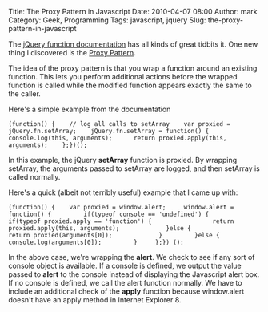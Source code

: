 Title: The Proxy Pattern in Javascript
Date: 2010-04-07 08:00
Author: mark
Category: Geek, Programming
Tags: javascript, jquery
Slug: the-proxy-pattern-in-javascript

The [jQuery function documentation][] has all kinds of great tidbits it.
One new thing I discovered is the [Proxy Pattern][].

The idea of the proxy pattern is that you wrap a function around an
existing function. This lets you perform additional actions before the
wrapped function is called while the modified function appears exactly
the same to the caller.

Here's a simple example from the documentation


~~~~ {.javascript name="code"}
(function() {    // log all calls to setArray    var proxied = jQuery.fn.setArray;    jQuery.fn.setArray = function() {      console.log(this, arguments);      return proxied.apply(this, arguments);    };})();
~~~~



In this example, the jQuery **setArray** function is proxied. By
wrapping setArray, the arguments passed to setArray are logged, and then
setArray is called normally.

Here's a quick (albeit not terribly useful) example that I came up with:


~~~~ {.javascript name="code"}
(function() {    var proxied = window.alert;     window.alert = function() {         if(typeof console == 'undefined') {             if(typeof proxied.apply == 'function') {                 return proxied.apply(this, arguments);             }else {                 return proxied(arguments[0]);             }         }else {             console.log(arguments[0]);         }     };}) ();
~~~~



In the above case, we're wrapping the **alert**. We check to see if any
sort of console object is available. If a console is defined, we output
the value passed to **alert** to the console instead of displaying the
Javascript alert box. If no console is defined, we call the alert
function normally. We have to include an additional check of the
**apply** function because window.alert doesn't have an apply method in
Internet Explorer 8.

  [jQuery function documentation]: https://docs.jquery.com/Types#Function
  [Proxy Pattern]: https://docs.jquery.com/Types#Proxy_Pattern
